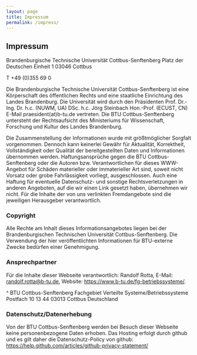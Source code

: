 ```yaml
---
layout: page
title: Impressum
permalink: /impress/
---
```


## Impressum

Brandenburgische Technische Universität Cottbus-Senftenberg
Platz der Deutschen Einheit 1
03046 Cottbus

T +49 (0)355 69 0

Die Brandenburgische Technische Universität Cottbus-Senftenberg ist eine Körperschaft des öffentlichen Rechts und eine staatliche Einrichtung des Landes Brandenburg. Die Universität wird durch den Präsidenten Prof. Dr.-Ing. Dr. h.c. (NUWM, UA) DSc. h.c. Jörg Steinbach Hon.-Prof. (ECUST, CN) E-Mail praesident(at)b-tu.de vertreten. Die BTU Cottbus-Senftenberg untersteht der Rechtsaufsicht des Ministeriums für Wissenschaft, Forschung und Kultur des Landes Brandenburg.

Die Zusammenstellung der Informationen wurde mit größtmöglicher Sorgfalt vorgenommen. Dennoch kann keinerlei Gewähr für Aktualität, Korrektheit, Vollständigkeit oder Qualität der bereitgestellten Daten und Informationen übernommen werden. Haftungsansprüche gegen die BTU Cottbus-Senftenberg oder die Autoren bzw. Verantwortlichen für dieses WWW-Angebot für Schäden materieller oder immaterieller Art sind, soweit nicht Vorsatz oder grobe Fahrlässigkeit vorliegt, ausgeschlossen. Auch eine Haftung für eventuelle Datenschutz- und sonstige Rechtsverletzungen in anderen Angeboten, auf die wir einen Link gesetzt haben, übernehmen wir nicht. Für die Inhalte der von uns verlinkten Fremdangebote sind die jeweiligen Herausgeber verantwortlich.

### Copyright

Alle Rechte am Inhalt dieses Informationsangebotes liegen bei der Brandenburgischen Technischen Universität Cottbus-Senftenberg. Die Verwendung der hier veröffentlichten Informationen für BTU-externe Zwecke bedürfen einer Genehmigung. 

### Ansprechpartner

Für die Inhalte dieser Webseite verantwortlich: Randolf Rotta, E-Mail: <randolf.rotta@b-tu.de>, Website: <https://www.b-tu.de/fg-betriebssysteme/>.

^
    BTU Cottbus-Senftenberg
    Fachgebiet Verteilte Systeme/Betriebssysteme
    Postfach 10 13 44
    03013 Cottbus
	Deutschland

### Datenschutz/Datenerhebung

Von der BTU Cottbus-Senftenberg werden bei Besuch dieser Webseite keine personenbezogene Daten erhoben. Das Hosting erfolgt durch github und es gilt daher die Datenschutz-Policy von github: https://help.github.com/articles/github-privacy-statement/
